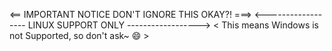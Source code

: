 <== IMPORTANT NOTICE DON'T IGNORE THIS OKAY?! ===>
<------------------ LINUX SUPPORT ONLY ------------------>
< This means Windows is not Supported, so don't ask~ 😄 >
